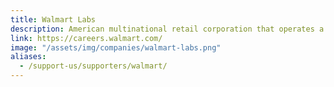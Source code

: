 ```yaml
---
title: Walmart Labs
description: American multinational retail corporation that operates a chain of hypermarkets, discount department stores, and grocery store
link: https://careers.walmart.com/
image: "/assets/img/companies/walmart-labs.png"
aliases:
  - /support-us/supporters/walmart/
---
```

